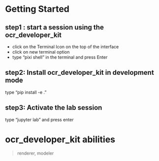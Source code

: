 # Getting Started


<!-- WARNING: THIS FILE WAS AUTOGENERATED! DO NOT EDIT! -->

## step1 : start a session using the ocr_developer_kit

- click on the Terminal Icon on the top of the interface
- click on new terminal option
- type “pixi shell” in the terminal and press Enter

## step2: Install ocr_developer_kit in development mode

type “pip install -e .”

## step3: Activate the lab session

type “jupyter lab” and press enter

# ocr_developer_kit abilities

> renderer, modeler
